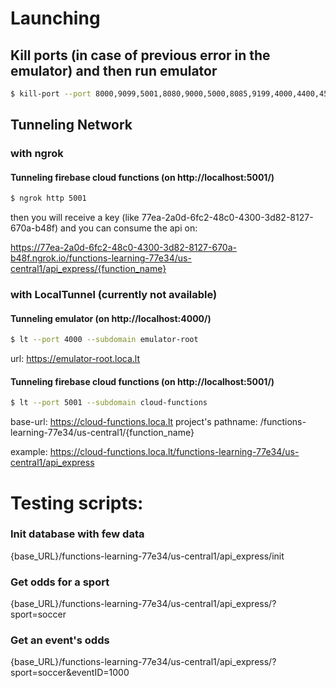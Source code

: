 # Launching

## Kill ports (in case of previous error in the emulator) and then run emulator

```bash
$ kill-port --port 8000,9099,5001,8080,9000,5000,8085,9199,4000,4400,4500 && firebase emulators:start
```

## Tunneling Network

### with ngrok

#### Tunneling firebase cloud functions (on http://localhost:5001/)

```bash
$ ngrok http 5001
```

then you will receive a key (like 77ea-2a0d-6fc2-48c0-4300-3d82-8127-670a-b48f) and you can consume the api on:

https://77ea-2a0d-6fc2-48c0-4300-3d82-8127-670a-b48f.ngrok.io/functions-learning-77e34/us-central1/api_express/{function_name}

### with LocalTunnel (currently not available)

#### Tunneling emulator (on http://localhost:4000/)

```bash
$ lt --port 4000 --subdomain emulator-root
```

url: https://emulator-root.loca.lt

#### Tunneling firebase cloud functions (on http://localhost:5001/)

```bash
$ lt --port 5001 --subdomain cloud-functions
```

base-url: https://cloud-functions.loca.lt
project's pathname: /functions-learning-77e34/us-central1/{function_name}

example: https://cloud-functions.loca.lt/functions-learning-77e34/us-central1/api_express

# Testing scripts:

### Init database with few data

{base_URL}/functions-learning-77e34/us-central1/api_express/init

### Get odds for a sport

{base_URL}/functions-learning-77e34/us-central1/api_express/?sport=soccer

### Get an event's odds

{base_URL}/functions-learning-77e34/us-central1/api_express/?sport=soccer&eventID=1000

